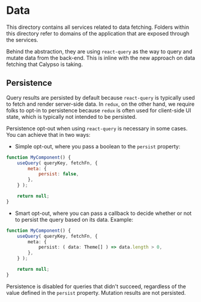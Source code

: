# Data

This directory contains all services related to data fetching. Folders within this directory refer to domains of the application that are exposed through the services.

Behind the abstraction, they are using `react-query` as the way to query and mutate data from the back-end. This is inline with the new approach on data fetching that Calypso is taking.

## Persistence

Query results are persisted by default because `react-query` is typically used to fetch and render server-side data. In `redux`, on the other hand, we require folks to opt-in to persistence because `redux` is often used for client-side UI state, which is typically not intended to be persisted.

Persistence opt-out when using `react-query` is necessary in some cases. You can achieve that in two ways:

- Simple opt-out, where you pass a boolean to the `persist` property:

```js
function MyComponent() {
	useQuery( queryKey, fetchFn, {
		meta: {
			persist: false,
		},
	} );

	return null;
}
```

- Smart opt-out, where you can pass a callback to decide whether or not to persist the query based on its data. Example:

```ts
function MyComponent() {
	useQuery( queryKey, fetchFn, {
		meta: {
			persist: ( data: Theme[] ) => data.length > 0,
		},
	} );

	return null;
}
```

Persistence is disabled for queries that didn't succeed, regardless of the value defined in the `persist` property. Mutation results are not persisted.
